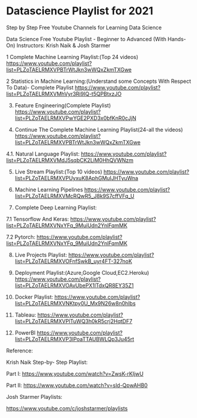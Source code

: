 # Datascience Playlist for 2021
Step by Step Free Youtube Channels for Learning Data Science





Data Science Free Youtube Playlist - Beginner to Advanced (With Hands-On)
Instructors: Krish Naik & Josh Starmer

1  Complete Machine Learning Playlist:(Top 24 videos)
https://www.youtube.com/playlist?list=PLZoTAELRMXVPBTrWtJkn3wWQxZkmTXGwe

2  Statistics in Machine Learning:(Understand some Concepts With Respect To Data)- Complete Playlist
https://www.youtube.com/playlist?list=PLZoTAELRMXVMhVyr3Ri9IQ-t5QPBtxzJO

3. Feature Engineering(Complete Playlist)
https://www.youtube.com/playlist?list=PLZoTAELRMXVPwYGE2PXD3x0bfKnR0cJjN

4. Continue The Complete Machine Learning Playlist(24-all the videos)
https://www.youtube.com/playlist?list=PLZoTAELRMXVPBTrWtJkn3wWQxZkmTXGwe

4.1. Natural Language Playlist: https://www.youtube.com/playlist?list=PLZoTAELRMXVMdJ5sqbCK2LiM0HhQVWNzm

5. Live Stream Playlist:(Top 10 videos)
https://www.youtube.com/playlist?list=PLZoTAELRMXVPUyxuK8AphGMuIJHTyuWna

6. Machine Learning Pipelines
https://www.youtube.com/playlist?list=PLZoTAELRMXVMcRQwR5_J8k9S7cffVFq_U

7. Complete Deep Learning Playlist:

7.1 Tensorflow And Keras: https://www.youtube.com/playlist?list=PLZoTAELRMXVNxYFq_9MuiUdn2YnlFqmMK

7.2 Pytorch: 
https://www.youtube.com/playlist?list=PLZoTAELRMXVNxYFq_9MuiUdn2YnlFqmMK

8.  Live Projects Playlist:
https://www.youtube.com/playlist?list=PLZoTAELRMXVOFnfSwkB_uyr4FT-327noK

9. Deployment Playlist:(Azure,Google Cloud,EC2.Heroku)
https://www.youtube.com/playlist?list=PLZoTAELRMXVOAvUbePX1lTdxQR8EY35Z1

10. Docker Playlist: 
https://www.youtube.com/playlist?list=PLZoTAELRMXVNKtpy0U_Mx9N26w8n0hIbs

11. Tableau:
https://www.youtube.com/playlist?list=PLZoTAELRMXVPlTuWQ3h0kR5crj2HqtDF7

12. PowerBI 
https://www.youtube.com/playlist?list=PLZoTAELRMXVP3lPoaTTAUBWLQp3Ju45rt




Reference:

Krish Naik Step-by- Step Playlist:

Part I:  https://www.youtube.com/watch?v=ZwsK-rKIjwU

Part II: https://www.youtube.com/watch?v=sld-QpwAHB0

Josh Starmer Playlists: 

https://www.youtube.com/c/joshstarmer/playlists


